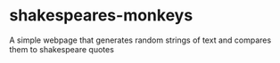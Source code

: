 # shakespeares-monkeys
A simple webpage that generates random strings of text and compares them to shakespeare quotes